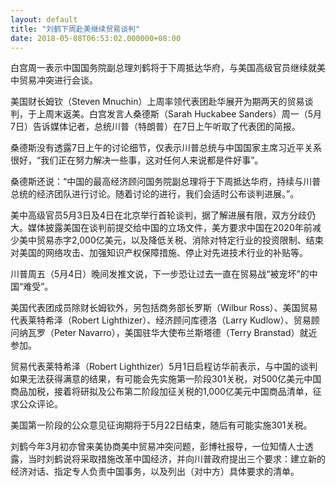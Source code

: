 ```yaml
---
layout: default
title: "刘鹤下周赴美继续贸易谈判"
date: 2018-05-08T06:53:02.000000+08:00
---
```


白宫周一表示中国国务院副总理刘鹤将于下周抵达华府，与美国高级官员继续就美中贸易冲突进行会谈。

美国财长姆钦（Steven Mnuchin）上周率领代表团赴华展开为期两天的贸易谈判，于上周末返美。白宫发言人桑德斯（Sarah Huckabee Sanders）周一（5月7日）告诉媒体记者，总统川普（特朗普）在7日上午听取了代表团的简报。

桑德斯没有透露7日上午的讨论细节，仅表示川普总统与中国国家主席习近平关系很好，“我们正在努力解决一些事，这对任何人来说都是件好事”。

桑德斯还说：“中国的最高经济顾问国务院副总理将于下周抵达华府，持续与川普总统的经济团队进行讨论。随着讨论的进行，我们会适时公布谈判进展。”。

美中高级官员5月3日及4日在北京举行首轮谈判，据了解进展有限，双方分歧仍大。媒体披露美国在谈判前提交给中国的立场文件，美方要求中国在2020年前减少美中贸易赤字2,000亿美元，以及降低关税、消除对特定行业的投资限制、结束对美国的网络攻击、加强知识产权保障措施、停止对先进技术行业的补贴等。

川普周五（5月4日）晚间发推文说，下一步恐让过去一直在贸易战“被宠坏”的中国“难受”。

美国代表团成员除财长姆钦外，另包括商务部长罗斯（Wilbur Ross）、美国贸易代表莱特希泽（Robert Lighthizer）、经济顾问库德洛（Larry Kudlow）、贸易顾问纳瓦罗（Peter Navarro），美国驻华大使布兰斯塔德（Terry Branstad）就近参加。

贸易代表莱特希泽（Robert Lighthizer）5月1日启程访华前表示，与中国的谈判如果无法获得满意的结果，有可能会先实施第一阶段301关税，对500亿美元中国商品加税，接着将研拟及公布第二阶段加征关税的1,000亿美元中国商品清单，征求公众评论。

美国第一阶段的公众意见征询期将于5月22日结束，随后有可能实施301关税。

刘鹤今年3月初亦曾来美协商美中贸易冲突问题，彭博社报导，一位知情人士透露，当时刘鹤说将采取措施改革中国经济，并向川普政府提出三个要求：建立新的经济对话、指定专人负责中国事务，以及列出（对中方）具体要求的清单。

